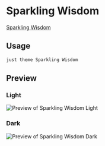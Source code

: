 # Sparkling Wisdom

[Sparkling Wisdom](#)

## Usage

```bash
just theme Sparkling Wisdom
```

## Preview

### Light

![Preview of Sparkling Wisdom Light](preview-light.png)

### Dark

![Preview of Sparkling Wisdom Dark](preview-dark.png)
